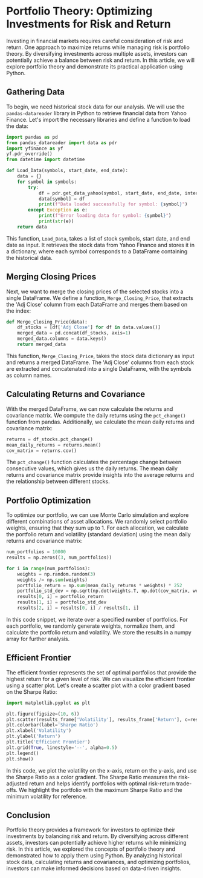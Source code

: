 # Portfolio Theory: Optimizing Investments for Risk and Return

Investing in financial markets requires careful consideration of risk and return. One approach to maximize returns while managing risk is portfolio theory. By diversifying investments across multiple assets, investors can potentially achieve a balance between risk and return. In this article, we will explore portfolio theory and demonstrate its practical application using Python.

## Gathering Data

To begin, we need historical stock data for our analysis. We will use the `pandas-datareader` library in Python to retrieve financial data from Yahoo Finance. Let's import the necessary libraries and define a function to load the data:

```python
import pandas as pd
from pandas_datareader import data as pdr
import yfinance as yf
yf.pdr_override()
from datetime import datetime

def Load_Data(symbols, start_date, end_date):
    data = {}
    for symbol in symbols:
        try:
            df = pdr.get_data_yahoo(symbol, start_date, end_date, interval='1d')
            data[symbol] = df
            print(f"Data loaded successfully for symbol: {symbol}")
        except Exception as e:
            print(f"Error loading data for symbol: {symbol}")
            print(str(e))
    return data
```

This function, `Load_Data`, takes a list of stock symbols, start date, and end date as input. It retrieves the stock data from Yahoo Finance and stores it in a dictionary, where each symbol corresponds to a DataFrame containing the historical data.

## Merging Closing Prices

Next, we want to merge the closing prices of the selected stocks into a single DataFrame. We define a function, `Merge_Closing_Price`, that extracts the 'Adj Close' column from each DataFrame and merges them based on the index:

```python
def Merge_Closing_Price(data):
    df_stocks = [df['Adj Close'] for df in data.values()]
    merged_data = pd.concat(df_stocks, axis=1)
    merged_data.columns = data.keys()
    return merged_data
```

This function, `Merge_Closing_Price`, takes the stock data dictionary as input and returns a merged DataFrame. The 'Adj Close' columns from each stock are extracted and concatenated into a single DataFrame, with the symbols as column names.

## Calculating Returns and Covariance

With the merged DataFrame, we can now calculate the returns and covariance matrix. We compute the daily returns using the `pct_change()` function from pandas. Additionally, we calculate the mean daily returns and covariance matrix:

```python
returns = df_stocks.pct_change()
mean_daily_returns = returns.mean()
cov_matrix = returns.cov()
```

The `pct_change()` function calculates the percentage change between consecutive values, which gives us the daily returns. The mean daily returns and covariance matrix provide insights into the average returns and the relationship between different stocks.

## Portfolio Optimization

To optimize our portfolio, we can use Monte Carlo simulation and explore different combinations of asset allocations. We randomly select portfolio weights, ensuring that they sum up to 1. For each allocation, we calculate the portfolio return and volatility (standard deviation) using the mean daily returns and covariance matrix:

```python
num_portfolios = 10000
results = np.zeros((3, num_portfolios))

for i in range(num_portfolios):
    weights = np.random.random(3)
    weights /= np.sum(weights)
    portfolio_return = np.sum(mean_daily_returns * weights) * 252
    portfolio_std_dev = np.sqrt(np.dot(weights.T, np.dot(cov_matrix, weights))) * np.sqrt(252)
    results[0, i] = portfolio_return
    results[1, i] = portfolio_std_dev
    results[2, i] = results[0, i] / results[1, i]
```

In this code snippet, we iterate over a specified number of portfolios. For each portfolio, we randomly generate weights, normalize them, and calculate the portfolio return and volatility. We store the results in a numpy array for further analysis.

## Efficient Frontier

The efficient frontier represents the set of optimal portfolios that provide the highest return for a given level of risk. We can visualize the efficient frontier using a scatter plot. Let's create a scatter plot with a color gradient based on the Sharpe Ratio:

```python
import matplotlib.pyplot as plt

plt.figure(figsize=(10, 6))
plt.scatter(results_frame['Volatility'], results_frame['Return'], c=results_frame['Sharpe'], cmap='RdYlBu', alpha=0.7)
plt.colorbar(label='Sharpe Ratio')
plt.xlabel('Volatility')
plt.ylabel('Return')
plt.title('Efficient Frontier')
plt.grid(True, linestyle='--', alpha=0.5)
plt.legend()
plt.show()
```

In this code, we plot the volatility on the x-axis, return on the y-axis, and use the Sharpe Ratio as a color gradient. The Sharpe Ratio measures the risk-adjusted return and helps identify portfolios with optimal risk-return trade-offs. We highlight the portfolio with the maximum Sharpe Ratio and the minimum volatility for reference.

## Conclusion

Portfolio theory provides a framework for investors to optimize their investments by balancing risk and return. By diversifying across different assets, investors can potentially achieve higher returns while minimizing risk. In this article, we explored the concepts of portfolio theory and demonstrated how to apply them using Python. By analyzing historical stock data, calculating returns and covariances, and optimizing portfolios, investors can make informed decisions based on data-driven insights.

